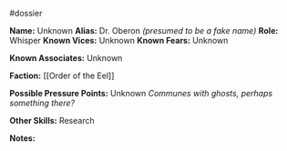#dossier 

**Name:** Unknown
**Alias:** Dr. Oberon *(presumed to be a fake name)*
**Role:** Whisper
**Known Vices:** Unknown
**Known Fears:** Unknown

**Known Associates:** Unknown

**Faction:** [[Order of the Eel]]

**Possible Pressure Points:** Unknown
	*Communes with ghosts, perhaps something there?*

**Other Skills:** Research

**Notes:** 